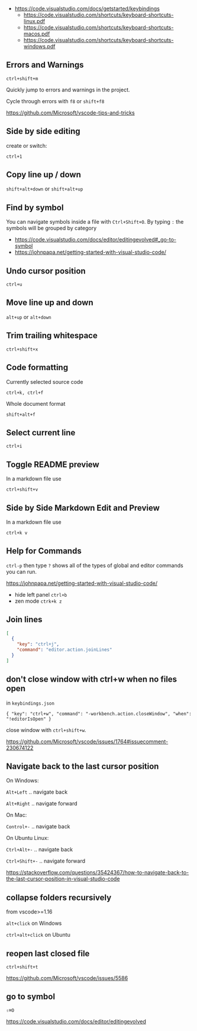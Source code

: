 - https://code.visualstudio.com/docs/getstarted/keybindings
  - https://code.visualstudio.com/shortcuts/keyboard-shortcuts-linux.pdf
  - https://code.visualstudio.com/shortcuts/keyboard-shortcuts-macos.pdf
  - https://code.visualstudio.com/shortcuts/keyboard-shortcuts-windows.pdf

## Errors and Warnings

`ctrl+shift+m`

Quickly jump to errors and warnings in the project.

Cycle through errors with `f8` or `shift+f8`

https://github.com/Microsoft/vscode-tips-and-tricks

## Side by side editing

create or switch:

`ctrl+1`

## Copy line up / down

`shift+alt+down` or `shift+alt+up`

## Find by symbol

You can navigate symbols inside a file with `Ctrl+Shift+O`. By typing `:` the symbols will be grouped by category

- https://code.visualstudio.com/docs/editor/editingevolved#_go-to-symbol
- https://johnpapa.net/getting-started-with-visual-studio-code/

## Undo cursor position

`ctrl+u`

## Move line up and down

`alt+up` or `alt+down`

## Trim trailing whitespace

`ctrl+shift+x`

## Code formatting

Currently selected source code

`ctrl+k, ctrl+f`

Whole document format

`shift+alt+f`

## Select current line

`ctrl+i`

## Toggle README preview

In a markdown file use

`ctrl+shift+v`

## Side by Side Markdown Edit and Preview

In a markdown file use

`ctrl+k v`

## Help for Commands

`ctrl-p` then type `?` shows all of the types of global and editor commands you can run.

https://johnpapa.net/getting-started-with-visual-studio-code/

- hide left panel `ctrl+b`
- zen mode `ctrk+k z`

## Join lines

```json
[
  {
    "key": "ctrl+j",
    "command": "editor.action.joinLines"
  }
]
```

## don't close window with ctrl+w when no files open

in `keybindings.json`

`{ "key": "ctrl+w", "command": "-workbench.action.closeWindow", "when": "!editorIsOpen" }`

close window with `ctrl+shift+w`.

https://github.com/Microsoft/vscode/issues/1764#issuecomment-230674122

## Navigate back to the last cursor position

On Windows:

`Alt+Left` .. navigate back

`Alt+Right` .. navigate forward

On Mac:

`Control+-` .. navigate back

On Ubuntu Linux:

`Ctrl+Alt+-` .. navigate back

`Ctrl+Shift+-` .. navigate forward

https://stackoverflow.com/questions/35424367/how-to-navigate-back-to-the-last-cursor-position-in-visual-studio-code

## collapse folders recursively

from vscode>=1.16

`alt+click` on Windows

`ctrl+alt+click` on Ubuntu

## reopen last closed file

`ctrl+shift+t`

https://github.com/Microsoft/vscode/issues/5586

## go to symbol

`⇧⌘O`

https://code.visualstudio.com/docs/editor/editingevolved

